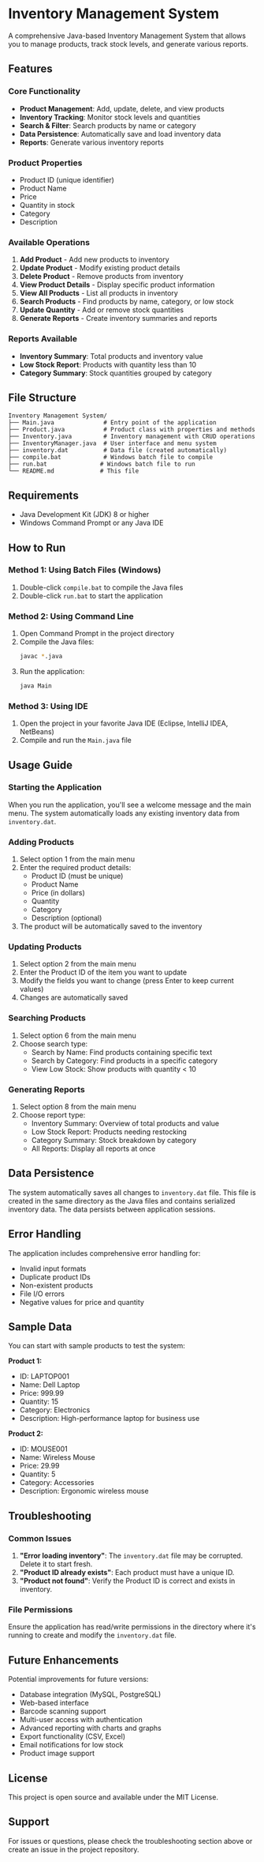 # Inventory Management System

A comprehensive Java-based Inventory Management System that allows you to manage products, track stock levels, and generate various reports.

## Features

### Core Functionality
- **Product Management**: Add, update, delete, and view products
- **Inventory Tracking**: Monitor stock levels and quantities
- **Search & Filter**: Search products by name or category
- **Data Persistence**: Automatically save and load inventory data
- **Reports**: Generate various inventory reports

### Product Properties
- Product ID (unique identifier)
- Product Name
- Price
- Quantity in stock
- Category
- Description

### Available Operations
1. **Add Product** - Add new products to inventory
2. **Update Product** - Modify existing product details
3. **Delete Product** - Remove products from inventory
4. **View Product Details** - Display specific product information
5. **View All Products** - List all products in inventory
6. **Search Products** - Find products by name, category, or low stock
7. **Update Quantity** - Add or remove stock quantities
8. **Generate Reports** - Create inventory summaries and reports

### Reports Available
- **Inventory Summary**: Total products and inventory value
- **Low Stock Report**: Products with quantity less than 10
- **Category Summary**: Stock quantities grouped by category

## File Structure

```
Inventory Management System/
├── Main.java              # Entry point of the application
├── Product.java           # Product class with properties and methods
├── Inventory.java         # Inventory management with CRUD operations
├── InventoryManager.java  # User interface and menu system
├── inventory.dat          # Data file (created automatically)
├── compile.bat            # Windows batch file to compile
├── run.bat               # Windows batch file to run
└── README.md             # This file
```

## Requirements

- Java Development Kit (JDK) 8 or higher
- Windows Command Prompt or any Java IDE

## How to Run

### Method 1: Using Batch Files (Windows)
1. Double-click `compile.bat` to compile the Java files
2. Double-click `run.bat` to start the application

### Method 2: Using Command Line
1. Open Command Prompt in the project directory
2. Compile the Java files:
   ```bash
   javac *.java
   ```
3. Run the application:
   ```bash
   java Main
   ```

### Method 3: Using IDE
1. Open the project in your favorite Java IDE (Eclipse, IntelliJ IDEA, NetBeans)
2. Compile and run the `Main.java` file

## Usage Guide

### Starting the Application
When you run the application, you'll see a welcome message and the main menu. The system automatically loads any existing inventory data from `inventory.dat`.

### Adding Products
1. Select option 1 from the main menu
2. Enter the required product details:
   - Product ID (must be unique)
   - Product Name
   - Price (in dollars)
   - Quantity
   - Category
   - Description (optional)
3. The product will be automatically saved to the inventory

### Updating Products
1. Select option 2 from the main menu
2. Enter the Product ID of the item you want to update
3. Modify the fields you want to change (press Enter to keep current values)
4. Changes are automatically saved

### Searching Products
1. Select option 6 from the main menu
2. Choose search type:
   - Search by Name: Find products containing specific text
   - Search by Category: Find products in a specific category
   - View Low Stock: Show products with quantity < 10

### Generating Reports
1. Select option 8 from the main menu
2. Choose report type:
   - Inventory Summary: Overview of total products and value
   - Low Stock Report: Products needing restocking
   - Category Summary: Stock breakdown by category
   - All Reports: Display all reports at once

## Data Persistence

The system automatically saves all changes to `inventory.dat` file. This file is created in the same directory as the Java files and contains serialized inventory data. The data persists between application sessions.

## Error Handling

The application includes comprehensive error handling for:
- Invalid input formats
- Duplicate product IDs
- Non-existent products
- File I/O errors
- Negative values for price and quantity

## Sample Data

You can start with sample products to test the system:

**Product 1:**
- ID: LAPTOP001
- Name: Dell Laptop
- Price: 999.99
- Quantity: 15
- Category: Electronics
- Description: High-performance laptop for business use

**Product 2:**
- ID: MOUSE001
- Name: Wireless Mouse
- Price: 29.99
- Quantity: 5
- Category: Accessories
- Description: Ergonomic wireless mouse

## Troubleshooting

### Common Issues
1. **"Error loading inventory"**: The `inventory.dat` file may be corrupted. Delete it to start fresh.
2. **"Product ID already exists"**: Each product must have a unique ID.
3. **"Product not found"**: Verify the Product ID is correct and exists in inventory.

### File Permissions
Ensure the application has read/write permissions in the directory where it's running to create and modify the `inventory.dat` file.

## Future Enhancements

Potential improvements for future versions:
- Database integration (MySQL, PostgreSQL)
- Web-based interface
- Barcode scanning support
- Multi-user access with authentication
- Advanced reporting with charts and graphs
- Export functionality (CSV, Excel)
- Email notifications for low stock
- Product image support

## License

This project is open source and available under the MIT License.

## Support

For issues or questions, please check the troubleshooting section above or create an issue in the project repository.



